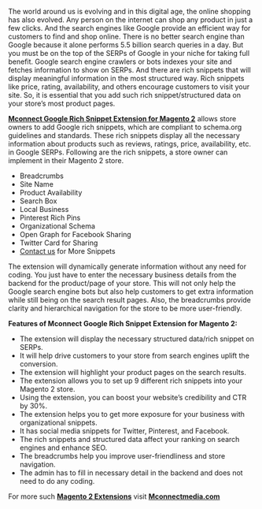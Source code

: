 <p>The world around us is evolving and in this digital age, the online shopping has also evolved. Any person on the internet can shop any product in just a few clicks. And the search engines like Google provide an efficient way for customers to find and shop online. There is no better search engine than Google because it alone performs 5.5 billion search queries in a day. But you must be on the top of the SERPs of Google in your niche for taking full benefit. Google search engine crawlers or bots indexes your site and fetches information to show on SERPs. And there are rich snippets that will display meaningful information in the most structured way. Rich snippets like price, rating, availability, and others encourage customers to visit your site. So, it is essential that you add such rich snippet/structured data on your store&rsquo;s most product pages.</p>
<p><a href="https://www.mconnectmedia.com/advance-rich-snippets-m2.html"><strong>Mconnect Google Rich Snippet Extension for Magento 2</strong></a> allows store owners to add Google rich snippets, which are compliant to schema.org guidelines and standards. These rich snippets display all the necessary information about products such as reviews, ratings, price, availability, etc. in Google SERPs. Following are the rich snippets, a store owner can implement in their Magento 2 store.</p>
<ul>
<li>Breadcrumbs</li>
<li>Site Name</li>
<li>Product Availability</li>
<li>Search Box</li>
<li>Local Business</li>
<li>Pinterest Rich Pins</li>
<li>Organizational Schema</li>
<li>Open Graph for Facebook Sharing</li>
<li>Twitter Card for Sharing</li>
<li><a href="https://www.mconnectmedia.com/magento-module-development">Contact us</a> for More Snippets</li>
</ul>
<p>The extension will dynamically generate information without any need for coding. You just have to enter the necessary business details from the backend for the product/page of your store. This will not only help the Google search engine bots but also help customers to get extra information while still being on the search result pages. Also, the breadcrumbs provide clarity and hierarchical navigation for the store to be more user-friendly.</p>
<p><strong>Features of Mconnect Google Rich Snippet Extension for Magento 2:</strong></p>
<ul>
<li>The extension will display the necessary structured data/rich snippet on SERPs.</li>
<li>It will help drive customers to your store from search engines uplift the conversion.</li>
<li>The extension will highlight your product pages on the search results.</li>
<li>The extension allows you to set up 9 different rich snippets into your Magento 2 store.</li>
<li>Using the extension, you can boost your website&rsquo;s credibility and CTR by 30%.</li>
<li>The extension helps you to get more exposure for your business with organizational snippets.</li>
<li>It has social media snippets for Twitter, Pinterest, and Facebook.</li>
<li>The rich snippets and structured data affect your ranking on search engines and enhance SEO.</li>
<li>The breadcrumbs help you improve user-friendliness and store navigation.</li>
<li>The admin has to fill in necessary detail in the backend and does not need to do any coding.</li>
</ul>
<p>For more such <a href="https://www.mconnectmedia.com/magento-2-extensions"><strong>Magento 2 Extensions</strong></a> visit <a href="https://www.mconnectmedia.com"><strong>Mconnectmedia.com</strong></a></p>
